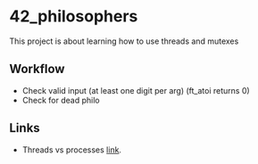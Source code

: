 # 42_philosophers
This project is about learning how to use threads and mutexes   

## Workflow   
- Check valid input (at least one digit per arg) (ft_atoi returns 0)
- Check for dead philo

## Links
- Threads vs processes [link](https://medium.com/@jalal92/lets-discuss-threads-grab-a-coffee-ad4d4ebf7181).
